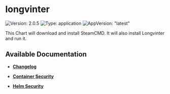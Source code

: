 # longvinter

![Version: 2.0.5](https://img.shields.io/badge/Version-2.0.5-informational?style=flat-square) ![Type: application](https://img.shields.io/badge/Type-application-informational?style=flat-square) ![AppVersion: "latest"](https://img.shields.io/badge/AppVersion-"latest"-informational?style=flat-square)

This Chart will download and install SteamCMD. It will also install Longvinter and run it.

## Available Documentation

- [**Changelog**](CHANGELOG)

- [**Container Security**](container-security)

- [**Helm Security**](helm-security)

